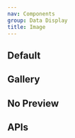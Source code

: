 ```yaml
---
nav: Components
group: Data Display
title: Image
---
```


## Default

<code src="./demos/index.tsx" center></code>

## Gallery

<code src="./demos/Gallery.tsx" center></code>

## No Preview

<code src="./demos/no-preview.tsx" center></code>

## APIs

<API></API>
